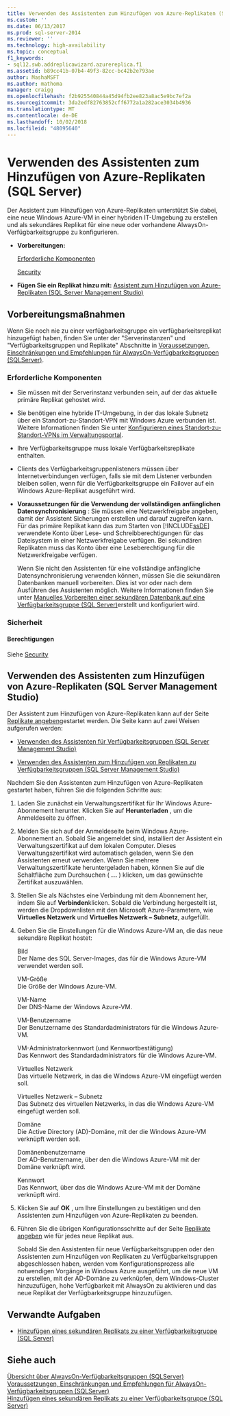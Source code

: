 ```yaml
---
title: Verwenden des Assistenten zum Hinzufügen von Azure-Replikaten (SQL Server) | Microsoft-Dokumentation
ms.custom: ''
ms.date: 06/13/2017
ms.prod: sql-server-2014
ms.reviewer: ''
ms.technology: high-availability
ms.topic: conceptual
f1_keywords:
- sql12.swb.addreplicawizard.azurereplica.f1
ms.assetid: b89cc41b-07b4-49f3-82cc-bc42b2e793ae
author: MashaMSFT
ms.author: mathoma
manager: craigg
ms.openlocfilehash: f2b925540844a45d94fb2ee823a8ac5e9bc7ef2a
ms.sourcegitcommit: 3da2edf82763852cff6772a1a282ace3034b4936
ms.translationtype: MT
ms.contentlocale: de-DE
ms.lasthandoff: 10/02/2018
ms.locfileid: "48095640"
---
```

# <a name="use-the-add-azure-replica-wizard-sql-server"></a>Verwenden des Assistenten zum Hinzufügen von Azure-Replikaten (SQL Server)
  Der Assistent zum Hinzufügen von Azure-Replikaten unterstützt Sie dabei, eine neue Windows Azure-VM in einer hybriden IT-Umgebung zu erstellen und als sekundäres Replikat für eine neue oder vorhandene AlwaysOn-Verfügbarkeitsgruppe zu konfigurieren.  
  
-   **Vorbereitungen:**  
  
     [Erforderliche Komponenten](#Prerequisites)  
  
     [Security](#Security)  
  
-   **Fügen Sie ein Replikat hinzu mit:**  [Assistent zum Hinzufügen von Azure-Replikaten (SQL Server Management Studio)](#SSMSProcedure)  
  
##  <a name="BeforeYouBegin"></a> Vorbereitungsmaßnahmen  
 Wenn Sie noch nie zu einer verfügbarkeitsgruppe ein verfügbarkeitsreplikat hinzugefügt haben, finden Sie unter der "Serverinstanzen" und "Verfügbarkeitsgruppen und Replikate" Abschnitte in [Voraussetzungen, Einschränkungen und Empfehlungen für AlwaysOn-Verfügbarkeitsgruppen &#40;SQLServer&#41;](prereqs-restrictions-recommendations-always-on-availability.md).  
  
###  <a name="Prerequisites"></a> Erforderliche Komponenten  
  
-   Sie müssen mit der Serverinstanz verbunden sein, auf der das aktuelle primäre Replikat gehostet wird.  
  
-   Sie benötigen eine hybride IT-Umgebung, in der das lokale Subnetz über ein Standort-zu-Standort-VPN mit Windows Azure verbunden ist. Weitere Informationen finden Sie unter [Konfigurieren eines Standort-zu-Standort-VPNs im Verwaltungsportal](https://azure.microsoft.com/documentation/articles/vpn-gateway-site-to-site-create).  
  
-   Ihre Verfügbarkeitsgruppe muss lokale Verfügbarkeitsreplikate enthalten.  
  
-   Clients des Verfügbarkeitsgruppenlisteners müssen über Internetverbindungen verfügen, falls sie mit dem Listener verbunden bleiben sollen, wenn für die Verfügbarkeitsgruppe ein Failover auf ein Windows Azure-Replikat ausgeführt wird.  
  
-   **Voraussetzungen für die Verwendung der vollständigen anfänglichen Datensynchronisierung** : Sie müssen eine Netzwerkfreigabe angeben, damit der Assistent Sicherungen erstellen und darauf zugreifen kann. Für das primäre Replikat kann das zum Starten von [!INCLUDE[ssDE](../../../includes/ssde-md.md)] verwendete Konto über Lese- und Schreibberechtigungen für das Dateisystem in einer Netzwerkfreigabe verfügen. Bei sekundären Replikaten muss das Konto über eine Leseberechtigung für die Netzwerkfreigabe verfügen.  
  
     Wenn Sie nicht den Assistenten für eine vollständige anfängliche Datensynchronisierung verwenden können, müssen Sie die sekundären Datenbanken manuell vorbereiten. Dies ist vor oder nach dem Ausführen des Assistenten möglich. Weitere Informationen finden Sie unter [Manuelles Vorbereiten einer sekundären Datenbank auf eine Verfügbarkeitsgruppe &#40;SQL Server&#41;](manually-prepare-a-secondary-database-for-an-availability-group-sql-server.md)erstellt und konfiguriert wird.  
  
###  <a name="Security"></a> Sicherheit  
  
####  <a name="Permissions"></a> Berechtigungen  
 Siehe [Security](use-the-add-replica-to-availability-group-wizard-sql-server-management-studio.md#Security)  
  
##  <a name="SSMSProcedure"></a> Verwenden des Assistenten zum Hinzufügen von Azure-Replikaten (SQL Server Management Studio)  
 Der Assistent zum Hinzufügen von Azure-Replikaten kann auf der Seite [Replikate angeben](specify-replicas-page-new-availability-group-wizard-add-replica-wizard.md)gestartet werden. Die Seite kann auf zwei Weisen aufgerufen werden:  
  
-   [Verwenden des Assistenten für Verfügbarkeitsgruppen &#40;SQL Server Management Studio&#41;](use-the-availability-group-wizard-sql-server-management-studio.md)  
  
-   [Verwenden des Assistenten zum Hinzufügen von Replikaten zu Verfügbarkeitsgruppen &#40;SQL Server Management Studio&#41;](use-the-add-replica-to-availability-group-wizard-sql-server-management-studio.md)  
  
 Nachdem Sie den Assistenten zum Hinzufügen von Azure-Replikaten gestartet haben, führen Sie die folgenden Schritte aus:  
  
1.  Laden Sie zunächst ein Verwaltungszertifikat für Ihr Windows Azure-Abonnement herunter. Klicken Sie auf **Herunterladen** , um die Anmeldeseite zu öffnen.  
  
2.  Melden Sie sich auf der Anmeldeseite beim Windows Azure-Abonnement an. Sobald Sie angemeldet sind, installiert der Assistent ein Verwaltungszertifikat auf dem lokalen Computer. Dieses Verwaltungszertifikat wird automatisch geladen, wenn Sie den Assistenten erneut verwenden. Wenn Sie mehrere Verwaltungszertifikate heruntergeladen haben, können Sie auf die Schaltfläche zum Durchsuchen ( **...** ) klicken, um das gewünschte Zertifikat auszuwählen.  
  
3.  Stellen Sie als Nächstes eine Verbindung mit dem Abonnement her, indem Sie auf **Verbinden**klicken. Sobald die Verbindung hergestellt ist, werden die Dropdownlisten mit den Microsoft Azure-Parametern, wie **Virtuelles Netzwerk** und **Virtuelles Netzwerk – Subnetz**, aufgefüllt.  
  
4.  Geben Sie die Einstellungen für die Windows Azure-VM an, die das neue sekundäre Replikat hostet:  
  
     Bild  
     Der Name des SQL Server-Images, das für die Windows Azure-VM verwendet werden soll.  
  
     VM-Größe  
     Die Größe der Windows Azure-VM.  
  
     VM-Name  
     Der DNS-Name der Windows Azure-VM.  
  
     VM-Benutzername  
     Der Benutzername des Standardadministrators für die Windows Azure-VM.  
  
     VM-Administratorkennwort (und Kennwortbestätigung)  
     Das Kennwort des Standardadministrators für die Windows Azure-VM.  
  
     Virtuelles Netzwerk  
     Das virtuelle Netzwerk, in das die Windows Azure-VM eingefügt werden soll.  
  
     Virtuelles Netzwerk – Subnetz  
     Das Subnetz des virtuellen Netzwerks, in das die Windows Azure-VM eingefügt werden soll.  
  
     Domäne  
     Die Active Directory (AD)-Domäne, mit der die Windows Azure-VM verknüpft werden soll.  
  
     Domänenbenutzername  
     Der AD-Benutzername, über den die Windows Azure-VM mit der Domäne verknüpft wird.  
  
     Kennwort  
     Das Kennwort, über das die Windows Azure-VM mit der Domäne verknüpft wird.  
  
5.  Klicken Sie auf **OK** , um Ihre Einstellungen zu bestätigen und den Assistenten zum Hinzufügen von Azure-Replikaten zu beenden.  
  
6.  Führen Sie die übrigen Konfigurationsschritte auf der Seite [Replikate angeben](specify-replicas-page-new-availability-group-wizard-add-replica-wizard.md) wie für jedes neue Replikat aus.  
  
     Sobald Sie den Assistenten für neue Verfügbarkeitsgruppen oder den Assistenten zum Hinzufügen von Replikaten zu Verfügbarkeitsgruppen abgeschlossen haben, werden vom Konfigurationsprozess alle notwendigen Vorgänge in Windows Azure ausgeführt, um die neue VM zu erstellen, mit der AD-Domäne zu verknüpfen, dem Windows-Cluster hinzuzufügen, hohe Verfügbarkeit mit AlwaysOn zu aktivieren und das neue Replikat der Verfügbarkeitsgruppe hinzuzufügen.  
  
##  <a name="RelatedTasks"></a> Verwandte Aufgaben  
  
-   [Hinzufügen eines sekundären Replikats zu einer Verfügbarkeitsgruppe &#40;SQL Server&#41;](add-a-secondary-replica-to-an-availability-group-sql-server.md)  
  
## <a name="see-also"></a>Siehe auch  
 [Übersicht über AlwaysOn-Verfügbarkeitsgruppen &#40;SQLServer&#41;](overview-of-always-on-availability-groups-sql-server.md)   
 [Voraussetzungen, Einschränkungen und Empfehlungen für AlwaysOn-Verfügbarkeitsgruppen &#40;SQLServer&#41;](prereqs-restrictions-recommendations-always-on-availability.md)   
 [Hinzufügen eines sekundären Replikats zu einer Verfügbarkeitsgruppe &#40;SQL Server&#41;](add-a-secondary-replica-to-an-availability-group-sql-server.md)  
  
  
